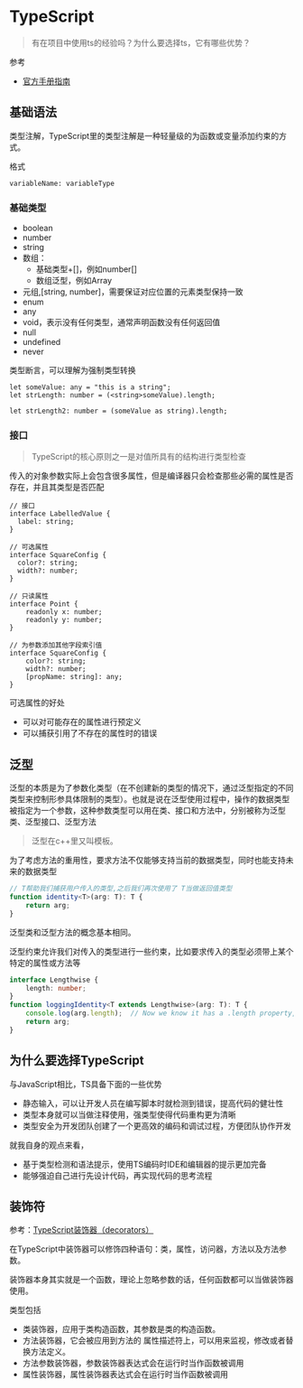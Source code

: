 TypeScript
===
> 有在项目中使用ts的经验吗？为什么要选择ts，它有哪些优势？

参考
* [官方手册指南](https://www.tslang.cn/docs/handbook/basic-types.html)


## 基础语法

类型注解，TypeScript里的类型注解是一种轻量级的为函数或变量添加约束的方式。

格式
```
variableName: variableType
```
### 基础类型
* boolean
* number
* string
* 数组：
    * 基础类型+[]，例如number[]
    * 数组泛型，例如Array<number>
* 元组,[string, number]，需要保证对应位置的元素类型保持一致
* enum
* any
* void，表示没有任何类型，通常声明函数没有任何返回值
* null
* undefined
* never

类型断言，可以理解为强制类型转换
```
let someValue: any = "this is a string";
let strLength: number = (<string>someValue).length;

let strLength2: number = (someValue as string).length;
```

### 接口
> TypeScript的核心原则之一是对值所具有的结构进行类型检查

传入的对象参数实际上会包含很多属性，但是编译器只会检查那些必需的属性是否存在，并且其类型是否匹配


```
// 接口
interface LabelledValue {
  label: string;
}

// 可选属性
interface SquareConfig {
  color?: string;
  width?: number;
}

// 只读属性
interface Point {
    readonly x: number;
    readonly y: number;
}

// 为参数添加其他字段索引值
interface SquareConfig {
    color?: string;
    width?: number;
    [propName: string]: any;
}

```
可选属性的好处
* 可以对可能存在的属性进行预定义
* 可以捕获引用了不存在的属性时的错误

## 泛型 

泛型的本质是为了参数化类型（在不创建新的类型的情况下，通过泛型指定的不同类型来控制形参具体限制的类型）。也就是说在泛型使用过程中，操作的数据类型被指定为一个参数，这种参数类型可以用在类、接口和方法中，分别被称为泛型类、泛型接口、泛型方法

> 泛型在c++里又叫模板。

为了考虑方法的重用性，要求方法不仅能够支持当前的数据类型，同时也能支持未来的数据类型
```ts
// T帮助我们捕获用户传入的类型,之后我们再次使用了 T当做返回值类型
function identity<T>(arg: T): T {
    return arg;
}
```

泛型类和泛型方法的概念基本相同。

泛型约束允许我们对传入的类型进行一些约束，比如要求传入的类型必须带上某个特定的属性或方法等
```ts
interface Lengthwise {
    length: number;
}
function loggingIdentity<T extends Lengthwise>(arg: T): T {
    console.log(arg.length);  // Now we know it has a .length property, so no more error
    return arg;
}
```

## 为什么要选择TypeScript
与JavaScript相比，TS具备下面的一些优势

* 静态输入，可以让开发人员在编写脚本时就检测到错误，提高代码的健壮性
* 类型本身就可以当做注释使用，强类型使得代码重构更为清晰
* 类型安全为开发团队创建了一个更高效的编码和调试过程，方便团队协作开发

就我自身的观点来看，
* 基于类型检测和语法提示，使用TS编码时IDE和编辑器的提示更加完备
* 能够强迫自己进行先设计代码，再实现代码的思考流程


## 装饰符
参考：[TypeScript装饰器（decorators）](https://www.cnblogs.com/winfred/p/8216650.html)


在TypeScript中装饰器可以修饰四种语句：类，属性，访问器，方法以及方法参数。

装饰器本身其实就是一个函数，理论上忽略参数的话，任何函数都可以当做装饰器使用。

类型包括
* 类装饰器，应用于类构造函数，其参数是类的构造函数。
* 方法装饰器，它会被应用到方法的 属性描述符上，可以用来监视，修改或者替换方法定义。
* 方法参数装饰器，参数装饰器表达式会在运行时当作函数被调用
* 属性装饰器，属性装饰器表达式会在运行时当作函数被调用

